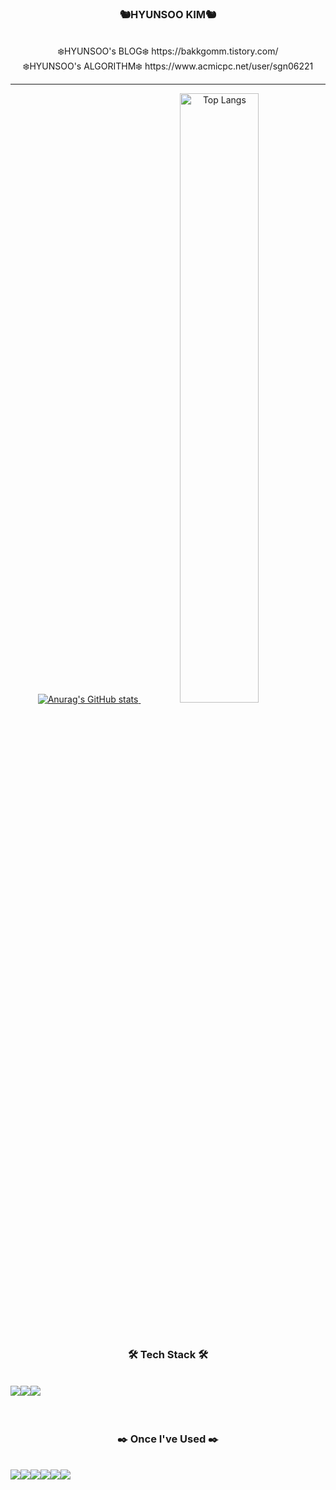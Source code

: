 <div align="center">
<h3> 🐿️HYUNSOO KIM🐿️</h3>
  <br>
❄️HYUNSOO's BLOG❄️  https://bakkgomm.tistory.com/
  <br>
❄️HYUNSOO's ALGORITHM❄️  https://www.acmicpc.net/user/sgn06221
</div>

<hr>

<div align="center">

 <a href="https://github.com/mini-boo/github-readme-stats">
      <img src="https://github-readme-stats.vercel.app/api?username=mini-boo" alt="Anurag's GitHub stats">
    </a>
    
<a href="https://github.com/mini-boo/github-readme-stats">
      <img src="https://github-readme-stats.vercel.app/api/top-langs/?username=mini-boo" alt="Top Langs" width="50%">
    </a>
    
</div>

  <br>
    <br>
    
<div align="center">
<h3>
🛠️ Tech Stack 🛠️
</h3>  &nbsp
<div style="display: flex;">
  <img src="https://img.shields.io/badge/java-%23ED8B00.svg?style=for-the-badge&logo=openjdk&logoColor=white"/>
  <img src="https://img.shields.io/badge/spring-%236DB33F.svg?style=for-the-badge&logo=spring&logoColor=white"/>
  <img src="https://img.shields.io/badge/python-3670A0?style=for-the-badge&logo=python&logoColor=ffdd54"/>
 &nbsp
</div>

<br>
<br>

<h3>
✒️ Once I've Used ✒️
</h3>  &nbsp
<div style="display: flex;">
 <img src="https://img.shields.io/badge/visualstudiocode-007ACC?style=flat-square&logo=visualstudiocode&logoColor=white"/>
 <img src="https://img.shields.io/badge/notion-000000?style=flat-square&logo=notion&logoColor=white"/>
 <img src="https://img.shields.io/badge/sourcetree-0052CC?style=flat-square&logo=sourcetree&logoColor=white"/>
 <img src="https://img.shields.io/badge/github-181717?style=flat-square&logo=github&logoColor=white"/>
  <br>
 <img src="https://img.shields.io/badge/eclipse-2C2255?style=flat-square&logo=eclipse&logoColor=white"/>  
 <img src="https://img.shields.io/badge/figma-F24E1E?style=flat-square&logo=figma&logoColor=white"/>  
 &nbsp
</div>
</div>
